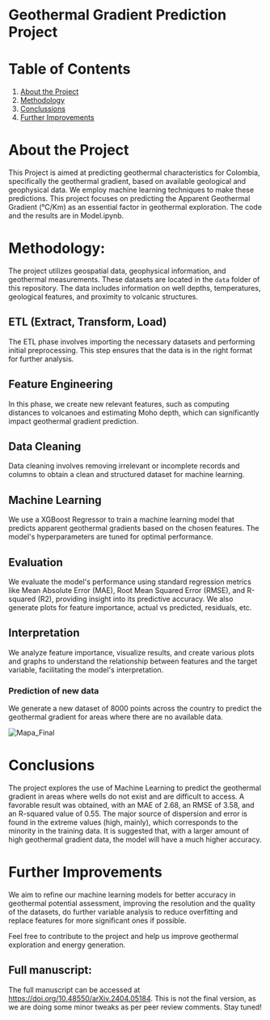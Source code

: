 # Geothermal Gradient Prediction Project

# Table of Contents

1. [About the Project](#about-the-project)
2. [Methodology](#methodology)
3. [Conclussions](#conclusion)
4. [Further Improvements](#further-improvements)

# About the Project

This Project is aimed at predicting geothermal characteristics for Colombia, specifically the geothermal gradient, based on available geological and geophysical data. We employ machine learning techniques to make these predictions. This project focuses on predicting the Apparent Geothermal Gradient (°C/Km) as an essential factor in geothermal exploration. The code and the results are in Model.ipynb.

# Methodology:

The project utilizes geospatial data, geophysical information, and geothermal measurements. These datasets are located in the `data` folder of this repository. The data includes information on well depths, temperatures, geological features, and proximity to volcanic structures.

## ETL (Extract, Transform, Load)

The ETL phase involves importing the necessary datasets and performing initial preprocessing. This step ensures that the data is in the right format for further analysis.

## Feature Engineering

In this phase, we create new relevant features, such as computing distances to volcanoes and estimating Moho depth, which can significantly impact geothermal gradient prediction.

## Data Cleaning

Data cleaning involves removing irrelevant or incomplete records and columns to obtain a clean and structured dataset for machine learning.

## Machine Learning

We use a XGBoost Regressor to train a machine learning model that predicts apparent geothermal gradients based on the chosen features. The model's hyperparameters are tuned for optimal performance.

## Evaluation

We evaluate the model's performance using standard regression metrics like Mean Absolute Error (MAE), Root Mean Squared Error (RMSE), and R-squared (R2), providing insight into its predictive accuracy. We also generate plots for feature importance, actual vs predicted, residuals, etc.

## Interpretation

We analyze feature importance, visualize results, and create various plots and graphs to understand the relationship between features and the target variable, facilitating the model's interpretation.

### Prediction of new data

We generate a new dataset of 8000 points across the country to predict the geothermal gradient for areas where there are no available data.

![Mapa_Final](https://github.com/jcmefra/Geothermal-Gradient-Machine-Learning/assets/64992303/80fe424c-1cd5-41b0-a0bc-532fd71253ac)

# Conclusions

The project explores the use of Machine Learning to predict the geothermal gradient in areas where wells do not exist and are difficult to access.
A favorable result was obtained, with an MAE of 2.68, an RMSE of 3.58, and an R-squared value of 0.55.
The major source of dispersion and error is found in the extreme values (high, mainly), which corresponds to the minority in the training data.
It is suggested that, with a larger amount of high geothermal gradient data, the model will have a much higher accuracy.

# Further Improvements

We aim to refine our machine learning models for better accuracy in geothermal potential assessment, improving the resolution and the quality of the datasets, do further variable analysis to reduce overfitting and replace features for more significant ones if possible.

Feel free to contribute to the project and help us improve geothermal exploration and energy generation.

## Full manuscript: 

The full manuscript can be accessed at https://doi.org/10.48550/arXiv.2404.05184. This is not the final version, as we are doing some minor tweaks as per peer review comments. Stay tuned!
